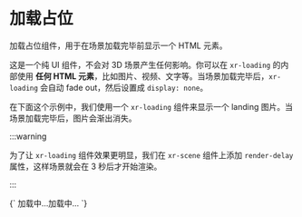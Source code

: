 # 加载占位

加载占位组件，用于在场景加载完毕前显示一个 HTML 元素。

这是一个纯 UI 组件，不会对 3D 场景产生任何影响。你可以在 `xr-loading` 的内部使用 **任何 HTML 元素**，比如图片、视频、文字等。当场景加载完毕后，`xr-loading` 会自动 fade out，然后设置成 `display: none`。

在下面这个示例中，我们使用一个 `xr-loading` 组件来显示一个 landing 图片。当场景加载完毕后，图片会渐出消失。

:::warning

为了让 `xr-loading` 组件效果更明显，我们在 `xr-scene` 组件上添加 `render-delay` 属性，这样场景就会在 3 秒后才开始渲染。

:::

<CodeLive>
{`
<xr-scene render-delay="3000">
  <xr-camera radius="3" alpha="-45" beta="60"></xr-camera>
  <xr-mesh geometry="primitive://box"></xr-mesh>
  <xr-loading style="background: url({{ BASE_URL }}/img/social.png) center / contain no-repeat, #fff">
    加载中...加载中...
  </xr-loading>
</xr-scene>
`}
</CodeLive>
